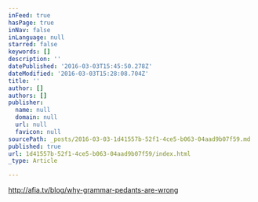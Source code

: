 ```yaml
---
inFeed: true
hasPage: true
inNav: false
inLanguage: null
starred: false
keywords: []
description: ''
datePublished: '2016-03-03T15:45:50.278Z'
dateModified: '2016-03-03T15:28:08.704Z'
title: ''
author: []
authors: []
publisher:
  name: null
  domain: null
  url: null
  favicon: null
sourcePath: _posts/2016-03-03-1d41557b-52f1-4ce5-b063-04aad9b07f59.md
published: true
url: 1d41557b-52f1-4ce5-b063-04aad9b07f59/index.html
_type: Article

---
```

http://afia.tv/blog/why-grammar-pedants-are-wrong